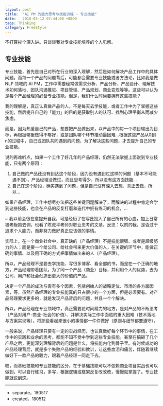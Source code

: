 ```yaml
---
layout: post
title:  "AI PM 的能力思考与技能训练 - 专业技能"
date:   2018-05-12 07:44:00 +0800
tags: Thinking
category: FreeStyle
---
```


不打算挨个深入讲。只谈谈我对专业技能培养的个人见解。

## 专业技能

专业技能，首先是自己对所在行业的深入理解，然后是如何解决产品工作中的具体问题。而每一个产品的问题背后，可能都会需要专业技能或者方法论，比如我是做 NLP 领域的 AI PM，工作中需要经常做需求分析、产品分析、产品设计、理解技术如何落地、团队沟通推进、项目管理、产品规划、商业变现等等。这些可以认为是每个产品经理的必备专业技能。但是，我们什么时候要拥有这些技能？


我的理解是，真正认真做产品的人，不是每天去学技能，或者工作中为了掌握这些技能，然后提升自己的「能力」的目的是获取别人的认可、找到心理平衡从而减少焦虑。

而是，因为热爱自己的产品，想要把产品做出来，以产品中的每一个项目输出为目标，再根据哪里做得不够好，或是团队哪个环节推动最困难...根据这些产品从0到n的过程中，自己或团队共同遇到的问题，为了解决这些问题，才去提升自己的专业技能。

说的再难听点，如果一个工作了好几年的产品经理，仍然无法掌握上面说到专业技能，只有两个原因：

1. 自己做的产品还没有到达这个阶段，因为没有遇到过这样的问题（基本不可能遇不到），产品经理没做过，而且思考得少，所以没有这方面技能...
2. 自己在这个阶段，确实遇到了问题，但是自己没有深入去想、真正去做，所以...

如果产品经理，工作中想尽办法把这些关键问题解决了，而解决的过程中肯定会学到这些技能，也会在产品的反复打磨和迭代中拥有练习的机会，...


~ 我以前会很在意提升自我，可是经历了在写匠投入了自己所有的心血，加上日常被老板抓去训，也看了陈虎平老师对职业思考的文章，反思：以前的我，是否过于追求个人能力，而非努力做好真正应该做的事情。

实际上，在一个商业社会中，真正缺的（产品经理）不是技能很强、或者是超级努力的人；而是要一个给公司、给社会带来更大价值的人，在关键的环节中，能做正确的事情、以及用正确的方式把事情做出来的人（产品经理）。

所以，产品经理不是要去学技能、写很多博客、看全部的书，而是在一个正确的地方，产品经理带着团队，为了同一个产品（商业）目标，并利用个人的优势，去为公司、用户和社会创造出更大的价值的产品。

决定一个产品的成功与否有多个因素，包括创始人的战略定位、市场的各方面因素，等。虽然产品经理的专业技能真的只占很小的一个方面，但是必须要有。对产品经理要求更多的，就是发现产品背后的问题，并且一个个解决。

所以，产品经理在专业领域中，真正需要花时间精力的地方，是对产品的不断思考（产品对用户-商业-社会的价值）、并解决实际工作中面临的重大困难（技术落地与方案实现等），将那些看起来很小的事情都一件件做好（原则与细节都要遵守）。

一般来说，产品经理只要有一定的实战经历，也认真做好每个环节中的事情，在工作中的实践和业余的思考，都能不知不觉中学到这些专业技能。甚至在搞砸了几个产品之后，更能深刻理解背后的问题是什么，将技能内化到骨子里。有时候成功的产品经理背后，就是多个失败产品的经验和教训，让这些血泪和痛苦，伴随着继续做好下一款产品的毅力，跟着产品经理一同走下去。


嗯，而基础技能和专业技能的区分，在于基础技能可以不依赖商业项目实战也可以做到，可以自行练习，多写，根据逻辑或框架反复改改改，慢慢就掌握了。专业技能就说到这。

---

- separate，180517
- created，180512
